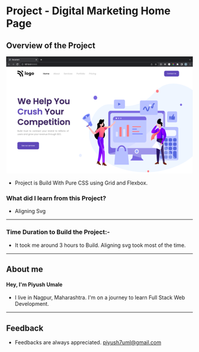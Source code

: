 # **Project - Digital Marketing Home    Page**

## **Overview of the Project** 

![Alt Live-Screenshot](/finale.png)


- Project is Build With Pure CSS using Grid and Flexbox. 



### **What did I learn from this Project?**

 - Aligning Svg
 

---

### **Time Duration to Build the Project:-**

- It took me around 3 hours to Build. Aligning svg took most of the time. 

---

## **About me**

#### **Hey, I'm Piyush Umale**

- I live in Nagpur, Maharashtra. I'm on a journey to learn Full Stack Web Development.

---

## **Feedback**
- Feedbacks are always appreciated. piyush7uml@gmail.com